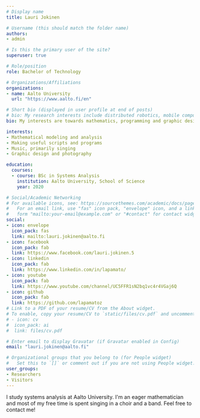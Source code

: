 ```yaml
---
# Display name
title: Lauri Jokinen

# Username (this should match the folder name)
authors:
- admin

# Is this the primary user of the site?
superuser: true

# Role/position
role: Bachelor of Technology

# Organizations/Affiliations
organizations:
- name: Aalto University
  url: "https://www.aalto.fi/en"

# Short bio (displayed in user profile at end of posts)
# bio: My research interests include distributed robotics, mobile computing and programmable matter.
bio: My interests are towards mathematics, programming and graphic design.

interests:
- Mathematical modeling and analysis
- Making useful scripts and programs
- Music, primarily singing
- Graphic design and photography

education:
  courses:
  - course: BSc in Systems Analysis
    institution: Aalto University, School of Science
    year: 2020

# Social/Academic Networking
# For available icons, see: https://sourcethemes.com/academic/docs/page-builder/#icons
#   For an email link, use "fas" icon pack, "envelope" icon, and a link in the
#   form "mailto:your-email@example.com" or "#contact" for contact widget.
social:
- icon: envelope
  icon_pack: fas
  link: mailto:lauri.jokinen@aalto.fi
- icon: facebook
  icon_pack: fab
  link: https://www.facebook.com/lauri.jokinen.5
- icon: linkedin
  icon_pack: fab
  link: https://www.linkedin.com/in/lapamato/
- icon: youtube
  icon_pack: fab
  link: https://www.youtube.com/channel/UC5FFR1sN2bq1vc4r4VGaj6Q
- icon: github
  icon_pack: fab
  link: https://github.com/lapamatoz
# Link to a PDF of your resume/CV from the About widget.
# To enable, copy your resume/CV to `static/files/cv.pdf` and uncomment the lines below.
# - icon: cv
#  icon_pack: ai
#  link: files/cv.pdf

# Enter email to display Gravatar (if Gravatar enabled in Config)
email: "lauri.jokinen@aalto.fi"

# Organizational groups that you belong to (for People widget)
#   Set this to `[]` or comment out if you are not using People widget.
user_groups:
- Researchers
- Visitors
---
```


I study systems analysis at Aalto University. I'm an eager mathematician and most of my free time is spent singing in a choir and a band. Feel free to contact me!
